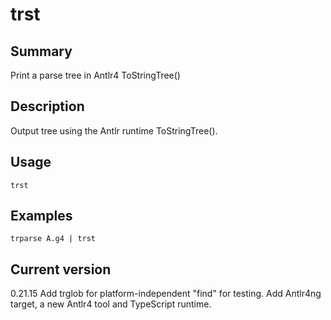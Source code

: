 # trst

## Summary

Print a parse tree in Antlr4 ToStringTree()

## Description

Output tree using the Antlr runtime ToStringTree().

## Usage

    trst

## Examples

    trparse A.g4 | trst

## Current version

0.21.15 Add trglob for platform-independent "find" for testing. Add Antlr4ng target, a new Antlr4 tool and TypeScript runtime.
